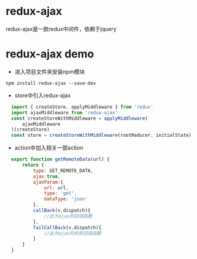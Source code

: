 # redux-ajax
redux-ajax是一款redux中间件，依赖于jquery

# redux-ajax demo
* 进入项目文件夹安装npm模块  

`npm install redux-ajax --save-dev`


*  store中引入redux-ajax

```javascript 
  import { createStore, applyMiddleware } from 'redux'
  import ajaxMiddleware from 'redux-ajax'
  const createStoreWithMiddleware = applyMiddleware(
      ajaxMiddleware
  )(createStore)
  const store = createStoreWithMiddleware(rootReducer, initialState)
```
  
  
*  action中加入相关一部action

```javascript 
  export function getRemoteData(url) {
      return {
          type: GET_REMOTE_DATA,
          ajax:true,
          ajaxParam:{
              url: url,
              type: 'get',
              dataType: 'json'
          },
          callBack(v,dispatch){
              //此为ajax的回调函数
          },
          failCallBack(v,dispatch){
              //此为ajax的失败回调函数
          }
      }
  }
```
